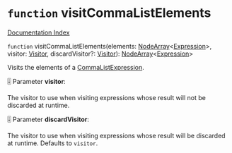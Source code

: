 # `function` visitCommaListElements

[Documentation Index](../README.md)

`function` visitCommaListElements(elements: [NodeArray](../interface.NodeArray/README.md)\<[Expression](../interface.Expression/README.md)>, visitor: [Visitor](../type.Visitor/README.md), discardVisitor?: [Visitor](../type.Visitor/README.md)): [NodeArray](../interface.NodeArray/README.md)\<[Expression](../interface.Expression/README.md)>

Visits the elements of a [CommaListExpression](../interface.CommaListExpression/README.md).

🎚️ Parameter **visitor**:

The visitor to use when visiting expressions whose result will not be discarded at runtime.

🎚️ Parameter **discardVisitor**:

The visitor to use when visiting expressions whose result will be discarded at runtime. Defaults to `visitor`.

